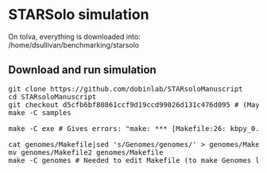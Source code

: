 # STARSolo simulation

On tolva, everything is downloaded into: /home/dsullivan/benchmarking/starsolo

## Download and run simulation

<pre>git clone https://github.com/dobinlab/STARsoloManuscript
cd STARsoloManuscript
git checkout d5cfb6bf80861ccf9d19ccd99026d131c476d095 # (May 25, 2021 commit)
make -C samples

make -C exe # Gives errors: "make: *** [Makefile:26: kbpy_0.25.0] Error 1" but oh well

cat genomes/Makefile|sed 's/Genomes/genomes/' > genomes/Makefile2
mv genomes/Makefile2 genomes/Makefile
make -C genomes # Needed to edit Makefile (to make Genomes lower-case) above otherwise the files can't be found
</pre>
